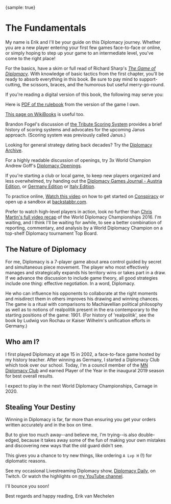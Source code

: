 {sample: true}
# The Fundamentals

My name is Erik and I'll be your guide on this Diplomacy journey. Whether you are a new player entering your first few games face-to-face or online, or simply hoping to step up your game to an intermediate level, you've come to the right place!

For the basics, have a skim or full read of Richard Sharp's [*The Game of Diplomacy*](https://diplomacy-archive.com/god). With knowledge of basic tactics from the first chapter, you'll be ready to absorb everything in this book. Be sure to pay mind to support-cutting, the scissors, braces, and the humorous but useful merry-go-round.

If you're reading a digital version of this book, the following may serve you: 

Here is [PDF of the rulebook](https://www.wizards.com/avalonhill/rules/diplomacy.pdf) from the version of the game I own. 

[This page on WikiBooks](https://en.wikibooks.org/wiki/Diplomacy/Rules) is useful too.

Brandon Fogel's discussion of [the Tribute Scoring System](https://github.com/erikvanmechelen/diplomacybook/blob/master/2019-07%20-%20Systems%20of%20Value%20in%20Diplomacy%20(Janus)%20v3%20(1).pdf) provides a brief history of scoring systems and advocates for the upcoming Janus approach. (Scoring system was previously called Janus.)

Looking for general strategy dating back decades? Try the [Diplomacy Archive](http://www.diplomacy-archive.com/home.htm).

For a highly readable discussion of openings, try 3x World Champion Andrew Goff's [Diplomacy Openings](https://diplomacyopenings.wordpress.com/).

If you're starting a club or local game, to keep new players organized and less overwhelmed, try handing out the [Diplomacy Games Journal - Austria Edition](https://www.amazon.com/dp/1704088372), or [Germany Edition](https://www.amazon.com/dp/1704300924) or [Italy Edition](https://www.amazon.com/dp/1704232562).

To practice online, [Watch this video](https://youtu.be/mgWste5NwNY) on how to get started on [Conspiracy](https://play.google.com/store/apps/details?id=com.badfrog.conspiracy.app&hl=en_US) or open up a sandbox at [backstabbr.com](backstabbr.com).

Prefer to watch high-level players in action, look no further than [Chris Martin's full video recap](https://www.youtube.com/watch?v=zPlUuvIV7ws&list=PLbwng27eI0e3O9rIFcXp_Bvr97TNgAsQw) of the World Diplomacy Championships 2016. I'm waiting, and I think I'll be waiting for awhile, to see a better combination of reporting, commentary, and analysis by a World Diplomacy Champion on a top-shelf Diplomacy tournament Top Board.  

## The Nature of Diplomacy

For me, Diplomacy is a 7-player game about area control guided by secret and simultaneous piece movement. The player who most effectively manages and strategically expands his territory wins or takes part in a draw. If we advance the discussion to include game theory, all good strategies include one thing: effective negotiation. In a word, Diplomacy.  

He who can influence his opponents to collaborate at the right moments and misdirect them in others improves his drawing and winning chances. The game is a ritual with comparisons to Machiavellian political philosophy as well as to notions of realpolitik present in the era contemporary to the starting positions of the game: 1901. (For history of 'realpolitik', see the book by Ludwig von Rochau or Kaiser Wilhelm's unification efforts in Germany.)

## Who am I?

I first played Diplomacy at age 15 in 2002, a face-to-face game hosted by my history teacher. After winning as Germany, I started a Diplomacy Club which took over our school. Today, I'm a council member of the [MN Diplomacy Club](https://mndiplomacyclub.com) and earned Player of the Year in the inaugural 2019 season for best overall results. 

I expect to play in the next World Diplomacy Championships, Carnage in 2020.

## Stealing Your Destiny

Winning in Diplomacy is far, far more than ensuring you get your orders written accurately and in the box on time. 

But to give too much away--and believe me, I'm trying--is also double-edged, because it takes away some of the fun of making your own mistakes and discovering new ways that the old guard didn't see. 

This gives you a chance to try new things, like ordering `A Lvp H` (!) for diplomatic reasons. 

See my occasional Livestreaming Diplomacy show, [Diplomacy Daily](https://twitch.tv/decision_), on Twitch. Or watch the highlights on [my YouTube channel](https://www.youtube.com/channel/UCHd8aV8-hVwWafem1tiXClw?view_as=subscriber).

I'll bounce you soon! 

Best regards and happy reading,
Erik van Mechelen 
